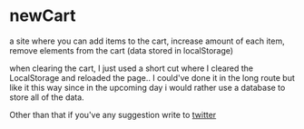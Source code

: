 # newCart
a site where you can add items to the cart, increase amount of each item, remove elements from the cart (data stored in localStorage)

when clearing the cart, I just used a short cut where I cleared the LocalStorage and reloaded the page.. I could've done it in the long route but like it this way since 
in the upcoming day i would rather use a database to store all of the data.

Other than that if you've any suggestion write to [twitter](https://www.twitter.com/AsrarCodes)
